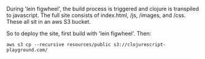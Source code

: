 During 'lein figwheel', the build process is triggered and clojure is transpiled to javascript. The full
site consists of index.html, /js, /images, and /css. These all sit in an aws S3 bucket.

So to deploy the site, first build with 'lein figwheel'. Then:

    aws s3 cp --recursive resources/public s3://clojurescript-playground.com/